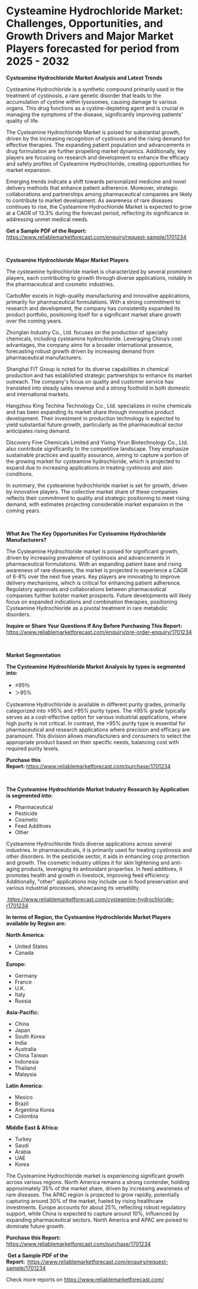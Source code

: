 <p><h1>Cysteamine Hydrochloride Market: Challenges, Opportunities, and Growth Drivers and Major Market Players forecasted for period from 2025 - 2032</h1></p><p><strong>Cysteamine Hydrochloride Market Analysis and Latest Trends</strong></p>
<p><p>Cysteamine Hydrochloride is a synthetic compound primarily used in the treatment of cystinosis, a rare genetic disorder that leads to the accumulation of cystine within lysosomes, causing damage to various organs. This drug functions as a cystine-depleting agent and is crucial in managing the symptoms of the disease, significantly improving patients' quality of life. </p><p>The Cysteamine Hydrochloride Market is poised for substantial growth, driven by the increasing recognition of cystinosis and the rising demand for effective therapies. The expanding patient population and advancements in drug formulation are further propelling market dynamics. Additionally, key players are focusing on research and development to enhance the efficacy and safety profiles of Cysteamine Hydrochloride, creating opportunities for market expansion.</p><p>Emerging trends indicate a shift towards personalized medicine and novel delivery methods that enhance patient adherence. Moreover, strategic collaborations and partnerships among pharmaceutical companies are likely to contribute to market development. As awareness of rare diseases continues to rise, the Cysteamine Hydrochloride Market is expected to grow at a CAGR of 13.3% during the forecast period, reflecting its significance in addressing unmet medical needs.</p></p>
<p><strong>Get a Sample PDF of the Report:&nbsp;</strong> <a href="https://www.reliablemarketforecast.com/enquiry/request-sample/1701234?utm_campaign=3282&utm_medium=2&utm_source=Github&utm_content=ia&utm_term=27032025&utm_id=cysteamine-hydrochloride">https://www.reliablemarketforecast.com/enquiry/request-sample/1701234</a></p>
<p>&nbsp;</p>
<p><strong>Cysteamine Hydrochloride Major Market Players</strong></p>
<p><p>The cysteamine hydrochloride market is characterized by several prominent players, each contributing to growth through diverse applications, notably in the pharmaceutical and cosmetic industries.</p><p>CarboMer excels in high-quality manufacturing and innovative applications, primarily for pharmaceutical formulations. With a strong commitment to research and development, the company has consistently expanded its product portfolio, positioning itself for a significant market share growth over the coming years.</p><p>Zhonglan Industry Co., Ltd. focuses on the production of specialty chemicals, including cysteamine hydrochloride. Leveraging China’s cost advantages, the company aims for a broader international presence, forecasting robust growth driven by increasing demand from pharmaceutical manufacturers.</p><p>Shanghai FIT Group is noted for its diverse capabilities in chemical production and has established strategic partnerships to enhance its market outreach. The company's focus on quality and customer service has translated into steady sales revenue and a strong foothold in both domestic and international markets.</p><p>Hangzhou King Techina Technology Co., Ltd. specializes in niche chemicals and has been expanding its market share through innovative product development. Their investment in production technology is expected to yield substantial future growth, particularly as the pharmaceutical sector anticipates rising demand.</p><p>Discovery Fine Chemicals Limited and Yixing Yirun Biotechnology Co., Ltd. also contribute significantly to the competitive landscape. They emphasize sustainable practices and quality assurance, aiming to capture a portion of the growing market for cysteamine hydrochloride, which is projected to expand due to increasing applications in treating cystinosis and skin conditions.</p><p>In summary, the cysteamine hydrochloride market is set for growth, driven by innovative players. The collective market share of these companies reflects their commitment to quality and strategic positioning to meet rising demand, with estimates projecting considerable market expansion in the coming years.</p></p>
<p>&nbsp;</p>
<p><strong>What Are The Key Opportunities For Cysteamine Hydrochloride Manufacturers?</strong></p>
<p><p>The Cysteamine Hydrochloride market is poised for significant growth, driven by increasing prevalence of cystinosis and advancements in pharmaceutical formulations. With an expanding patient base and rising awareness of rare diseases, the market is projected to experience a CAGR of 6-8% over the next five years. Key players are innovating to improve delivery mechanisms, which is critical for enhancing patient adherence. Regulatory approvals and collaborations between pharmaceutical companies further bolster market prospects. Future developments will likely focus on expanded indications and combination therapies, positioning Cysteamine Hydrochloride as a pivotal treatment in rare metabolic disorders.</p></p>
<p><strong>Inquire or Share Your Questions If Any Before Purchasing This Report:</strong> <a href="https://www.reliablemarketforecast.com/enquiry/pre-order-enquiry/1701234?utm_campaign=3282&utm_medium=2&utm_source=Github&utm_content=ia&utm_term=27032025&utm_id=cysteamine-hydrochloride">https://www.reliablemarketforecast.com/enquiry/pre-order-enquiry/1701234</a></p>
<p>&nbsp;</p>
<p><strong>Market Segmentation</strong></p>
<p><strong>The Cysteamine Hydrochloride Market Analysis by types is segmented into:</strong></p>
<p><ul><li>≤95％</li><li>＞95%</li></ul></p>
<p><p>Cysteamine Hydrochloride is available in different purity grades, primarily categorized into ≤95% and >95% purity types. The ≤95% grade typically serves as a cost-effective option for various industrial applications, where high purity is not critical. In contrast, the >95% purity type is essential for pharmaceutical and research applications where precision and efficacy are paramount. This division allows manufacturers and consumers to select the appropriate product based on their specific needs, balancing cost with required purity levels.</p></p>
<p><strong>Purchase this Report:&nbsp;</strong><a href="https://www.reliablemarketforecast.com/purchase/1701234?utm_campaign=3282&utm_medium=2&utm_source=Github&utm_content=ia&utm_term=27032025&utm_id=cysteamine-hydrochloride">https://www.reliablemarketforecast.com/purchase/1701234</a></p>
<p>&nbsp;</p>
<p><strong>The Cysteamine Hydrochloride Market Industry Research by Application is segmented into:</strong></p>
<p><ul><li>Pharmaceutical</li><li>Pesticide</li><li>Cosmetic</li><li>Feed Additives</li><li>Other</li></ul></p>
<p><p>Cysteamine Hydrochloride finds diverse applications across several industries. In pharmaceuticals, it is primarily used for treating cystinosis and other disorders. In the pesticide sector, it aids in enhancing crop protection and growth. The cosmetic industry utilizes it for skin lightening and anti-aging products, leveraging its antioxidant properties. In feed additives, it promotes health and growth in livestock, improving feed efficiency. Additionally, "other" applications may include use in food preservation and various industrial processes, showcasing its versatility.</p></p>
<p><a href="https://www.reliablemarketforecast.com/cysteamine-hydrochloride-r1701234?utm_campaign=3282&utm_medium=2&utm_source=Github&utm_content=ia&utm_term=27032025&utm_id=cysteamine-hydrochloride">&nbsp;https://www.reliablemarketforecast.com/cysteamine-hydrochloride-r1701234</a></p>
<p><strong>In terms of Region, the Cysteamine Hydrochloride Market Players available by Region are:</strong></p>
<p>
    <p> <strong> North America: </strong>
        <ul>
            <li>United States</li>
            <li>Canada</li>
        </ul>
        </p> 
    <p> <strong> Europe: </strong>
        <ul>
            <li>Germany</li>
            <li>France</li>
            <li>U.K.</li>
            <li>Italy</li>
            <li>Russia</li>
        </ul>
        </p> 
    <p> <strong> Asia-Pacific: </strong>
        <ul>
            <li>China</li>
            <li>Japan</li>
            <li>South Korea</li>
            <li>India</li>
            <li>Australia</li>
            <li>China Taiwan</li>
            <li>Indonesia</li>
            <li>Thailand</li>
            <li>Malaysia</li>
        </ul>
        </p> 
    <p> <strong> Latin America: </strong>
        <ul>
            <li>Mexico</li>
            <li>Brazil</li>
            <li>Argentina Korea</li>
            <li>Colombia</li>
        </ul>
        </p> 
    <p> <strong> Middle East & Africa: </strong>
        <ul>
            <li>Turkey</li>
            <li>Saudi</li>
            <li>Arabia</li>
            <li>UAE</li>
            <li>Korea</li>
        </ul>
    </p>
    </p>
<p><p>The Cysteamine Hydrochloride market is experiencing significant growth across various regions. North America remains a strong contender, holding approximately 35% of the market share, driven by increasing awareness of rare diseases. The APAC region is projected to grow rapidly, potentially capturing around 30% of the market, fueled by rising healthcare investments. Europe accounts for about 25%, reflecting robust regulatory support, while China is expected to capture around 10%, influenced by expanding pharmaceutical sectors. North America and APAC are poised to dominate future growth.</p></p>
<p><strong>Purchase this Report: </strong><a href="https://www.reliablemarketforecast.com/purchase/1701234?utm_campaign=3282&utm_medium=2&utm_source=Github&utm_content=ia&utm_term=27032025&utm_id=cysteamine-hydrochloride">https://www.reliablemarketforecast.com/purchase/1701234</a></p>
<p>&nbsp;<strong>Get a Sample PDF of the Report:&nbsp;&nbsp;</strong><a href="https://www.reliablemarketforecast.com/enquiry/request-sample/1701234?utm_campaign=3282&utm_medium=2&utm_source=Github&utm_content=ia&utm_term=27032025&utm_id=cysteamine-hydrochloride">https://www.reliablemarketforecast.com/enquiry/request-sample/1701234</a></p>
<p><strong></strong></p>
<p>Check more reports on <a href="https://www.reliablemarketforecast.com/?utm_campaign=3282&utm_medium=2&utm_source=Github&utm_content=ia&utm_term=27032025&utm_id=cysteamine-hydrochloride">https://www.reliablemarketforecast.com/</a></p>